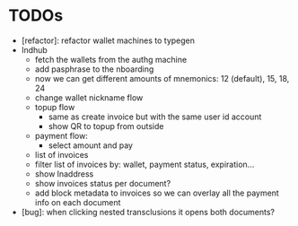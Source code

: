 # TODOs

- [refactor]: refactor wallet machines to typegen
- lndhub
  - fetch the wallets from the authg machine
  - add pasphrase to the nboarding
  - now we can get different amounts of mnemonics: 12 (default), 15, 18, 24
  - change wallet nickname flow
  - topup flow
    - same as create invoice but with the same user id account
    - show QR to topup from outside
  - payment flow:
    - select amount and pay
  - list of invoices
  - filter list of invoices by: wallet, payment status, expiration...
  - show lnaddress
  - show invoices status per document?
  - add block metadata to invoices so we can overlay all the payment info on each document
- [bug]: when clicking nested transclusions it opens both documents?
